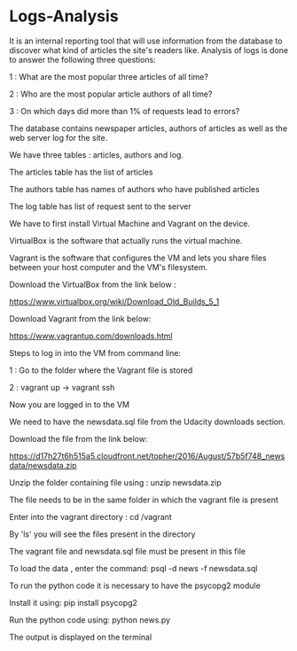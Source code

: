 # Logs-Analysis
It is an internal reporting tool that will use information from the database to discover what kind of articles the site's readers like.
Analysis of logs is done to answer the following three questions:

1 : What are the most popular three articles of all time?

2 : Who are the most popular article authors of all time?

3 : On which days did more than 1% of requests lead to errors?

The database contains newspaper articles, authors of articles as well as the web server log for the site.

We have three tables : articles, authors and log.

The articles table has the list of articles

The authors table has names of authors who have published articles

The log table has list of request sent to the server


We have to first install Virtual Machine and Vagrant on the device.

VirtualBox is the software that actually runs the virtual machine.

Vagrant is the software that configures the VM and lets you share files between your host computer and the VM's filesystem.

Download the VirtualBox from the link below :

https://www.virtualbox.org/wiki/Download_Old_Builds_5_1

Download Vagrant from the link below:

https://www.vagrantup.com/downloads.html

Steps to log in into the VM from command line:

1 : Go to the folder where the Vagrant file is stored 

2 : vagrant up -> vagrant ssh

Now you are logged in to the VM

We need to have the newsdata.sql file from the Udacity downloads section. 

Download the file from the link below:

https://d17h27t6h515a5.cloudfront.net/topher/2016/August/57b5f748_newsdata/newsdata.zip

Unzip the folder containing file using : unzip newsdata.zip 

The file needs to be in the same folder in which the vagrant file is present

Enter into the vagrant directory : cd /vagrant

By 'ls' you will see the files present in the directory

The vagrant file and newsdata.sql file must be present in this file

To load the data , enter the command: psql -d news -f newsdata.sql

To run the python code it is necessary to have the psycopg2 module

Install it using: pip install psycopg2

Run the python code using: python news.py

The output is displayed on the terminal



